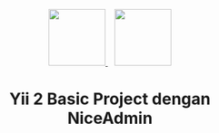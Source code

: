 <p align="center">
    <a href="https://github.com/yiisoft" target="_blank">
        <img src="https://avatars0.githubusercontent.com/u/993323" height="100px">
    </a>
    &nbsp;&nbsp;
    <a href="https://bootstrapmade.com/nice-admin-bootstrap-admin-html-template/" target="_blank">
        <img src="https://bootstrapmade.com/content/demo/NiceAdmin/assets/img/logo.png" height="100px">
    </a>
    <h1 align="center">Yii 2 Basic Project dengan NiceAdmin</h1>
    <br>
</p>
